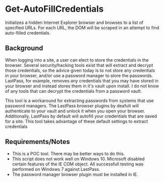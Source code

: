 # Get-AutoFillCredentials
Initializes a hidden Internet Explorer browser and browses to a list of specified URLs. For each URL, the DOM will be scraped in an attempt to find auto-filled credentials.

## Background
When logging into a site, a user can elect to store the credentials in the browser. Several security/hacking tools exist that will extract and decrypt those credentials, so the advice given today is to not store any credentials in your browser, and/or use a password manager to store the passwords. LastPass, for example, removes any credentials that you may have stored in your browser and instead stores them in it's vault upon install. I do not know of any tools that can decrypt the credentials from a password vault.

This tool is a workaround for extracting passwords from systems that use password managers. The LastPass browser plugins by deafult will authenticate to your vault and unlock it when you open your browser. Additionally, LastPass by default will autofill your credentials that are saved for a site. This tool takes advantage of these default settings to extract credentials

## Requirements/Notes
* This is a POC tool. There may be better ways to do this.
* This script does not work well on Windows 10. Microsoft disabled certain features of the IE COM object. All successfull testing was performed on Windows 7 against LastPass.
* The password manager browser plugin must be installed in IE.
